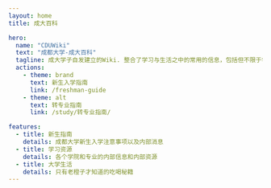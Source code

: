 ```yaml
---
layout: home
title: 成大百科

hero:
  name: "CDUWiki"
  text: "成都大学-成大百科"
  tagline: 成大学子自发建立的Wiki. 整合了学习与生活之中的常用的信息，包括但不限于学习资源、转专业资料、校内外各项服务等。
  actions:
    - theme: brand
      text: 新生入学指南
      link: /freshman-guide
    - theme: alt
      text: 转专业指南
      link: /study/转专业指南/

features:
  - title: 新生指南
    details: 成都大学新生入学注意事项以及内部消息
  - title: 学习资源
    details: 各个学院和专业的内部信息和内部资源
  - title: 大学生活
    details: 只有老橙子才知道的吃喝秘籍
---
```


